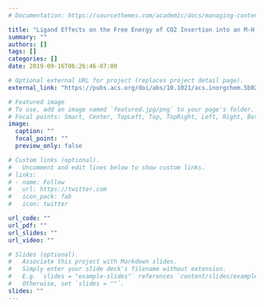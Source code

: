 ```yaml
---
# Documentation: https://sourcethemes.com/academic/docs/managing-content/

title: "Ligand Effects on the Free Energy of CO2 Insertion into an M-H bond"
summary: ""
authors: []
tags: []
categories: []
date: 2019-09-16T06:26:46-07:00

# Optional external URL for project (replaces project detail page).
external_link: "https://pubs.acs.org/doi/abs/10.1021/acs.inorgchem.5b02556"

# Featured image
# To use, add an image named `featured.jpg/png` to your page's folder.
# Focal points: Smart, Center, TopLeft, Top, TopRight, Left, Right, BottomLeft, Bottom, BottomRight.
image:
  caption: ""
  focal_point: ""
  preview_only: false

# Custom links (optional).
#   Uncomment and edit lines below to show custom links.
# links:
# - name: Follow
#   url: https://twitter.com
#   icon_pack: fab
#   icon: twitter

url_code: ""
url_pdf: ""
url_slides: ""
url_video: ""

# Slides (optional).
#   Associate this project with Markdown slides.
#   Simply enter your slide deck's filename without extension.
#   E.g. `slides = "example-slides"` references `content/slides/example-slides.md`.
#   Otherwise, set `slides = ""`.
slides: ""
---
```

